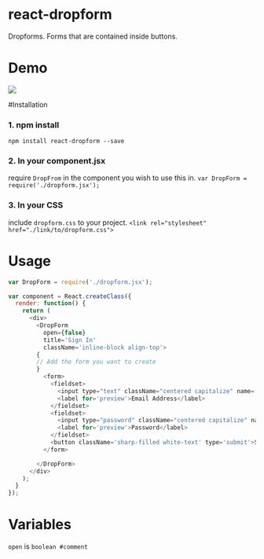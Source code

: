 # react-dropform
Dropforms. Forms that are contained inside buttons.

# Demo
<img src='http://oatlikeoatmeal.com/files/react-dropform.gif'></src>

#Installation
### 1. npm install
`npm install react-dropform --save`

### 2. In your component.jsx
require `DropFrom` in the component you wish to use this in.
`var DropForm = require('./dropform.jsx');`

### 3. In your CSS
include `dropform.css` to your project.
`<link rel="stylesheet" href="./link/to/dropform.css">`

# Usage
```javascript
var DropForm = require('./dropform.jsx');

var component = React.createClass({
  render: function() {
    return (
      <div>
        <DropForm
          open={false}
          title='Sign In'
          className='inline-block align-top'>
        {
        // Add the form you want to create
        }
          <form>
            <fieldset>
              <input type="text" className="centered capitalize" name='preview' required/>
              <label for='preview'>Email Address</label>
            </fieldset>
            <fieldset>
              <input type="password" className="centered capitalize" name='preview' required/>
              <label for='preview'>Password</label>
            </fieldset>
            <button className='sharp-filled white-text' type='submit'>Submit</button>
          </form>

        </DropForm>
      </div>
    );
  }
});
```

# Variables
  `open` is `boolean #comment`
